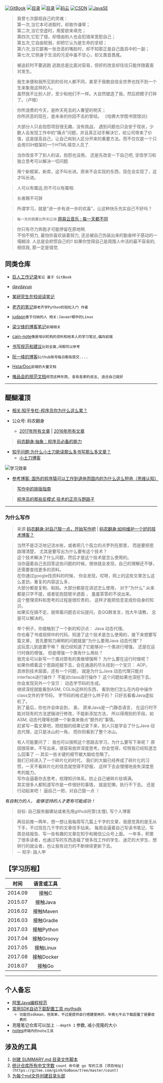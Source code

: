 [![GitBook](https://img.shields.io/badge/GitBook-online-brightgreen.svg)](https://legacy.gitbook.com/book/kuangcp/notes/details)
[![目录](https://img.shields.io/badge/note-Catalog-brightgreen.svg)](./SUMMARY.md)
[![目录](https://img.shields.io/badge/doc-Note-brightgreen.svg)](https://gitee.com/gin9/Notes/wikis/pages)
[![码云](https://img.shields.io/badge/code-Gitee-red.svg)](https://gitee.com/gin9)
[![CSDN](https://img.shields.io/badge/blog-CSDN-orange.svg)](http://blog.csdn.net/kcp606)
[![JavaSE](https://img.shields.io/badge/note-JavaSE-blue.svg)](./Java/JavaSE.md)

> 我曾七次鄙视自己的灵魂：  
> 第一次,当它本可进取时，却故作谦卑；  
> 第二次,当它空虚时，用爱欲来填充；   
> 第四次,它犯了错，却借由别人也会犯错来宽慰自己；  
> 第五次,它自由软弱，却把它认为是生命的坚韧；  
> 第六次,当它鄙夷一张丑恶的嘴脸时，却不知那正是自己面具中的一副；  
> 第七次,它侧身于生活的污泥中虽不甘心，却又畏首畏尾。  

> 被追赶时不要逃跑 逃跑总是比面对容易，但好的改变却往往只能伴随着面对发生。

> 我生来便和我所见到的任何人都不同，甚至于我敢自信全世界也找不到一个生来象我这样的人。  
> 虽然我不比别人好，至少和他们不一样。大自然塑造了我，然后把模子打碎了。（卢梭）

> 你所浪费的今天，是昨天死去的人奢望的明天；  
> 你所厌恶的现在，是未来的你回不去的曾经。 《哈佛大学图书馆馆训》

> 大部分人只会抱怨项目很无趣，没有挑战， 遇到问题也只会安于现状，少数人会发现工作中的“痛点”问题，并且真正动手解决它，给公司带来了价值，这是提高自己，让自己和别人区分开来的重要方法。而不仅仅是一个只会用SSH框架的一个HTML填空人员了.

> 当你改变不了别人的话，抱怨也没用， 还是先改变一下自己吧, 坚信学习和独立思考可以解决一切问题.  

> 用个新框架，新库，这不叫长进。原来不会实现的东西，现在会实现了，这才叫长进。

> 人可以有霉运,但不可以有霉相.

> 长者赐不可辞 

> 所谓学习，就是“进一步有进一步的欢喜”，让这种快乐充实自己不好吗？

> `每一天的我要比昨天辽阔`  [网易云音乐 : 每一天都不同](http://music.163.com/#/song?id=233854)

> 你只有尽力奔跑才可能停留在原地啊.  
> 不怕不努力, 最怕你喜欢装着努力, 还总被自己伪装出来的勤奋样子感动的一塌糊涂. 人总是会娇惯自己的!! 
> 如果你觉得自己是周围人中活的最不容易的, 相信我, 那一定是错觉.  

## 同类仓库
- [巨人工作记录](https://ztgame.shenyu.me/)`笔记 基于 GitBook`
- [daydayup](https://github.com/ITDragonBlog/daydayup)
- [某研究生在校阅读笔记](https://github.com/lanxuezaipiao/ReadingNotes)
- [老齐的笔记](https://github.com/qiwsir/ITArticles)`跟老齐学Python的轻松入门 作者`
- [judasn](https://github.com/judasn/hexo-blog)`善于归纳的人 相关:Javaer眼中的Linux`
- [梁少锋的博客笔记](https://github.com/youngwind/blog)`前端相关`
- [cain-note](https://github.com/james-cain/cain-note)`像是培训机构的资料和他本人的学习笔记,偏向前端`
- [书写规范和建议](https://github.com/sparanoid/chinese-copywriting-guidelines)`比较全面,闲暇可以参考`
- [阮一峰的博客](https://github.com/ruanyf/articles)`Github账号每日都有提交....`
- [HstarDoc](https://github.com/hstarorg/HstarDoc)`前端的大量文档`

- [唯品会的规范文档](https://github.com/vipshop/vjtools)`规范这种东西, 各有各家的说法, 适合自己就好`

************************************

## 醍醐灌顶
- [相关:知乎专栏-程序员你为什么这么累？](/Java/AdvancedLearning/ProgramThinking.md#编程习惯)

- 公众号: 码农翻身
    - [2017年所有文章](https://mp.weixin.qq.com/s?__biz=MzAxOTc0NzExNg==&mid=2665514184&idx=1&sn=3ace64c3a9eba2adf1ef94406e2ebf2b&chksm=80d67c8bb7a1f59d556bd7478626a4674ff07021726f84b4681b41ad7c6dbb4cfcf687dcf00a&scene=21#wechat_redirect) | [2016年所有文章](https://mp.weixin.qq.com/s?__biz=MzAxOTc0NzExNg==&mid=2665513504&idx=1&sn=25dd6420e3056101dd3f6fdaedacaa2a&chksm=80d67a63b7a1f37572a5159ff6f53810467c15c8beec94770e8360c45f45036360d77755ee78&scene=21#wechat_redirect)

> [码农翻身:抽象：程序员必备的能力 ](https://mp.weixin.qq.com/s?__biz=MzAxOTc0NzExNg==&mid=2665513062&idx=1&sn=a3b4a2962d8e82471192d9606b0a2722&scene=21#wechat_redirect)

- [知乎问题:为什么小土刀能读那么多书写那么多文章？](https://www.zhihu.com/question/47788269)
    - [小土刀博客](http://wdxtub.com/thanks/)

![学习效率](https://raw.githubusercontent.com/Kuangcp/ImageRepos/master/Learn/learn_rate.jpg)

- [参考博客: 国外的程序猿可以工作到退休而国内的为什么这么短命（思维认知）](http://group.jobbole.com/33239/?utm_source=hao.jobbole.com&utm_medium=relatedTopic)

> [写作中的排版指南](https://github.com/sparanoid/chinese-copywriting-guidelines)

> [程序员的那些反模式 ](http://zhangtielei.com/posts/blog-programmer-anti-pattern.html)
> [技术的正宗与野路子](http://zhangtielei.com/posts/blog-programmer-learn.html)

********************
### 为什么写作
> 来源 [码农翻身:对自己狠一点，开始写作吧](http://mp.weixin.qq.com/s/-bXP2jAcz8M1c9-nElOsJA) | [码农翻身:如何维护一个好的技术博客？](https://mp.weixin.qq.com/s?__biz=MzAxOTc0NzExNg==&mid=2665514310&idx=1&sn=230943ac36182c2ea5ca28317de3cb91&pass_ticket=kdzjNNRKN8g5Hs0IYC80YNed%2BLsTG5wDteQuZ1qoW%2F8bwio%2BGiEUdcisaIoKv4ua)


> 当然不是泛泛地记流水账，或者把几个孤立的点罗列在那里， 而是要把思路理清楚， 尤其是要写出为什么要有这个技术？  
这个技术解决了什么问题，然后才是这个技术是怎么使用的。　  
当你逼着自己去回答这些问题的时候，很快就会发现，自己的理解还不够，还需要查找更多的资料。  
在你通过google找资料的时候， 你会发现，哎呀，网上的这些文章怎么这么差劲，重复的内容这么多，  
大部分都是复制、粘贴。大部分都是在讲述怎么使用， 对于“为什么” 从来都是只字不提，或者犹抱琵琶半遮面 ， 羞羞答答的不说出来。  
这个整理资料和思考的过程是很珍贵的， 这样才能把信息变成你自身的知识。  
如果实在搞不定，就带着问题去论坛提问，去QQ群发言，找大牛请教， 总是可以解决的。  

> 举个例子，你接触到了一个新的知识点： Java 动态代理。  
你也看了书或视频中的代码，知道了这个技术是怎么使用的，接下来想要写篇文章， 首先要努力阐明的问题就是“为什么要用Java 动态代理”？    
这玩意儿到底要干嘛？ 我已经知道了它能够对一个类进行增强， 还是在运行时做的增强， 但是增强一个类有什么用处？  
我完全可以新写一个类对原有的类做增强啊？ 为什么要在运行时做呢？  
如果你顺着这个思路挖掘下去，会在通道的尽头找到一个宝贝： AOP。  
具体到技术层面，还有一个问题， 就是为什么Java 动态代理只能对interface进行操作？  不能对class进行操作？    这个问题如果也深挖下去， 你会发现另外一个宝贝： 动态字节码的生成。  
继续深挖就能看到ASM, CGLib这样的东西， 看到他们怎么在内存中操作class文件的字节码， 字节码的格式是什么样子的？ 只好去看看Java虚拟机了。  
到了最后，你也许会体会到， 奥， 原来Java是一门静态语言，  在运行时不能对现有的方法逻辑进行修改，不能新添加方法， 所以得用别的手段，如ASM, 动态代理等创建一个新类来做点“额外的”事情。  
赶紧写一篇文章吧，把挖掘的结果记录下来，别人只是学会了什么Java 动态代理，这只是冰山的一角，  而你则看到了整个冰山。  

> 有人可能要问了： 我也可以按照这个思路去学习，为什么要写下来呢？  原因很简单，不写出来，很容易放弃深度思考。你会觉得，哎呀我已经知道怎么回事了 -- 其实一些关键的细节被大脑给忽略了。  
我们已经进入了一个碎片化的时代， 我们的大脑已经养成了碎片化的习惯，一天不看碎片化的信息就觉得不舒服， 这样下去会慢慢地丧失深度思考的能力。  
写作会逼着你去思考，梳理知识体系，防止自己被碎片给填满。  
其实很多人都知道写作是一件很好的事情， 就是犯懒，执行不下去。 还是行动起来吧！ 逼自己一把，对自己狠一点 ！

_有自制力的人， 能够坚持的人才更有可能成功！_

> 目标: 自己服务器建站或者先用github托管(太慢), 写个人博客

> 再往前推一两年，想一想让我每周写几篇上千字的文章，我感觉真的是无从下手，不过现在几千字的文章信手拈来。
每周会逼着自己写读书笔记、写周总结报告、写一些有趣的文章在知乎和微信公众号上面。
一年多，积累了很多读者，也通过写的东西造福了很多找工作的学生、迷茫的大学生、想转行的就业者，也让我有动力的不断继续更新下去。  
> -- 知乎: 路人甲

## 【学习历程】

|   时间   |  语言或工具  |
| :--------: | :------: |
| 2014.09 |   接触C    |
| 2015.07 |  接触Java  |
| 2016.02 | 接触Maven |
| 2016.03 | 接触Gradle |
| 2017.03 | 接触Python |
| 2017.04 | 接触Groovy |
| 2017.05 | 接触Linux  |
| 2017.08 | 接触Docker |
| 2018.07 | 接触Go |

**************
## 个人备忘
- [阿里Java编程规范](Java/AlibabaJavaStandard.md)
- [常用SDK自动下载配置工具 mythsdk](https://github.com/Kuangcp/Script/tree/master/python/mythsdk) 
    - `功能仿sdkman，但简单，不过是提供自行搭建使用的，毕竟七牛云下载超量了是要收费的`
- 克隆笔记仓库可以加上 `--depth 1` 参数, 减小克隆的大小
- [notes](https://github.com/pimterry/notes)`终端内的note工具`

## 涉及的工具 
1. [创建 SUMMARY.md 目录文件脚本](create_tree.py)
1. [统计仓库所有中文字数](wordRecord.sh) `count 命令是 go 写的工具 [项目地址](https://gitee.com/gin9/GoBase/tree/master/count)`
1. [为每个md文件创建目录头部](https://gitee.com/gin9/script/blob/master/shell/text/deal_md.sh)
